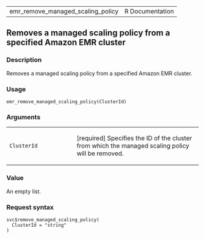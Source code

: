 <table style="width: 100%;">
<tbody>
<tr class="odd">
<td>emr_remove_managed_scaling_policy</td>
<td style="text-align: right;">R Documentation</td>
</tr>
</tbody>
</table>

## Removes a managed scaling policy from a specified Amazon EMR cluster

### Description

Removes a managed scaling policy from a specified Amazon EMR cluster.

### Usage

    emr_remove_managed_scaling_policy(ClusterId)

### Arguments

<table>
<colgroup>
<col style="width: 35%" />
<col style="width: 65%" />
</colgroup>
<tbody>
<tr class="odd">
<td><code
id="emr_remove_managed_scaling_policy_:_ClusterId">ClusterId</code></td>
<td><p>[required] Specifies the ID of the cluster from which the managed
scaling policy will be removed.</p></td>
</tr>
</tbody>
</table>

### Value

An empty list.

### Request syntax

    svc$remove_managed_scaling_policy(
      ClusterId = "string"
    )
